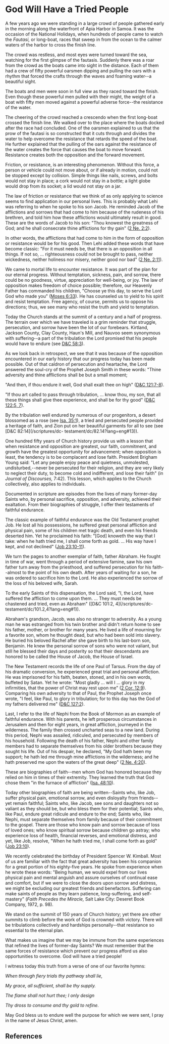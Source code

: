 # God Will Have a Tried People

A few years ago we were standing in a large crowd of people gathered early in
the morning along the waterfront of Apia Harbor in Samoa. It was the occasion
of the National Holidays, when hundreds of people came to watch the _Fautasi,_
or long-boat, races that sweep in from the ocean to the calmer waters of the
harbor to cross the finish line.

The crowd was restless, and most eyes were turned toward the sea, watching for
the first glimpse of the fautasis. Suddenly there was a roar from the crowd as
the boats came into sight in the distance. Each of them had a crew of fifty
powerful oarsmen dipping and pulling the oars with a rhythm that forced the
crafts through the waves and foaming water--a beautiful sight.

The boats and men were soon in full view as they raced toward the finish. Even
though these powerful men pulled with their might, the weight of a boat with
fifty men moved against a powerful adverse force--the resistance of the water.

The cheering of the crowd reached a crescendo when the first long-boat crossed
the finish line. We walked over to the place where the boats docked after the
race had concluded. One of the oarsmen explained to us that the prow of the
fautasi is so constructed that it cuts through and divides the water to help
overcome the resistance that retards the speed of the boat. He further
explained that the pulling of the oars against the resistance of the water
creates the force that causes the boat to move forward. Resistance creates
both the opposition and the forward movement.

Friction, or resistance, is an interesting phenomenon. Without this force, a
person or vehicle could not move about, or if already in motion, could not be
stopped except by collision. Simple things like nails, screws, and bolts would
not stay in place; a cork would not stay in a bottle; a light globe would drop
from its socket; a lid would not stay on a jar.

The law of friction or resistance that we think of as only applying to science
seems to find application in our personal lives. This is probably what Lehi
was referring to when he spoke to his son Jacob. He reminded Jacob of the
afflictions and sorrows that had come to him because of the rudeness of his
brethren, and told him how these afflictions would ultimately result in good.
These are the words of Jacob to his son: "Thou knowest the greatness of God;
and he shall consecrate thine afflictions for thy gain" ([2 Ne.
2:2](/scriptures/bofm/2-ne/2.2?lang=eng#1)).

In other words, the afflictions that had come to him in the form of opposition
or resistance would be for his good. Then Lehi added these words that have
become classic: "For it must needs be, that there is an opposition in all
things. If not so, ... righteousness could not be brought to pass, neither
wickedness, neither holiness nor misery, neither good nor bad" ([2 Ne.
2:11](/scriptures/bofm/2-ne/2.11?lang=eng#10)).

We came to mortal life to encounter resistance. It was part of the plan for
our eternal progress. Without temptation, sickness, pain, and sorrow, there
could be no goodness, virtue, appreciation for well-being, or joy. The law of
opposition makes freedom of choice possible; therefore, our Heavenly Father
has commanded his children, "Choose ye this day, to serve the Lord God who
made you" ([Moses 6:33](/scriptures/pgp/moses/6.33?lang=eng#32)). He has
counseled us to yield to his spirit and resist temptation. Free agency, of
course, permits us to oppose his directions; thus, we see many who resist the
truth and yield to temptation.

Today the Church stands at the summit of a century and a half of progress. The
terrain over which we have traveled is a grim reminder that struggle,
persecution, and sorrow have been the lot of our forebears. Kirtland, Jackson
County, Clay County, Haun's Mill, and Nauvoo seem synonymous with suffering--a
part of the tribulation the Lord promised that his people would have to endure
(see [D&amp;C 58:3](/scriptures/dc-testament/dc/58.3?lang=eng#2)).

As we look back in retrospect, we see that it was because of the opposition
encountered in our early history that our progress today has been made
possible. Out of that caldron of persecution and heartache, the Lord answered
the soul-cry of the Prophet Joseph Smith in these words: "Thine adversity and
thine afflictions shall be but a small moment;

"And then, if thou endure it well, God shall exalt thee on high" ([D&amp;C
121:7-8](/scriptures/dc-testament/dc/121.7-8?lang=eng#6)).

"If thou art called to pass through tribulation, ... know thou, my son, that all
these things shall give thee experience, and shall be for thy good" ([D&amp;C
122:5, 7](/scriptures/dc-testament/dc/122.5,7?lang=eng#4)).

By the tribulation well endured by numerous of our progenitors, a desert
blossomed as a rose (see [Isa. 35:1](/scriptures/ot/isa/35.1?lang=eng#0)), a
tried and persecuted people provided a heritage of faith, and Zion put on her
beautiful garments for all to see (see [D&amp;C 82:14](/scriptures/dc-
testament/dc/82.14?lang=eng#13)).

One hundred fifty years of Church history provide us with a lesson that when
resistance and opposition are greatest, our faith, commitment, and growth have
the greatest opportunity for advancement; when opposition is least, the
tendency is to be complacent and lose faith. President Brigham Young said:
"Let any people enjoy peace and quietness, unmolested, undisturbed,--never be
persecuted for their religion, and they are very likely to neglect their duty,
to become cold and indifferent, and lose their faith" (in _Journal of
Discourses,_ 7:42). This lesson, which applies to the Church collectively,
also applies to individuals.

Documented in scripture are episodes from the lives of many former-day Saints
who, by personal sacrifice, opposition, and adversity, achieved their
exaltation. From their biographies of struggle, I offer their testaments of
faithful endurance.

The classic example of faithful endurance was the Old Testament prophet Job.
He lost all his possessions, he suffered great personal affliction and
physical pain, some of his children met tragic death, and even his friends
deserted him. Yet he proclaimed his faith: "[God] knoweth the way that I take:
when he hath tried me, I shall come forth as gold. ... His way have I kept, and
not declined" ([Job 23:10-11](/scriptures/ot/job/23.10-11?lang=eng#9)).

We turn the pages to another exemplar of faith, father Abraham. He fought in
time of war, went through a period of extensive famine, saw his own father
turn away from the priesthood, and suffered persecution for his faith--almost
to the point of his own death. After years of waiting for a son, he was
ordered to sacrifice him to the Lord. He also experienced the sorrow of the
loss of his beloved wife, Sarah.

To the early Saints of this dispensation, the Lord said, "I, the Lord, have
suffered the affliction to come upon them. ... They must needs be chastened and
tried, even as Abraham" ([D&amp;C 101:2, 4](/scriptures/dc-
testament/dc/101.2,4?lang=eng#1)).

Abraham's grandson, Jacob, was also no stranger to adversity. As a young man
he was estranged from his twin brother and didn't return home to see his
father, mother, or brother for many years. He lived a life of mourning for a
favorite son, whom he thought dead, but who had been sold into slavery. He
buried his beloved Rachel after she gave birth to his last-born son, Benjamin.
He knew the personal sorrow of sons who were not valiant, but still he blessed
their days and posterity so that their descendants are honored to be called
the House of Jacob, the House of Israel.

The New Testament records the life of one Paul of Tarsus. From the day of his
dramatic conversion, he experienced great trial and personal affliction. He
was imprisoned for his faith, beaten, stoned, and in his own words, buffeted
by Satan. Yet he wrote: "Most gladly ... will I ... glory in my infirmities, that
the power of Christ may rest upon me" ([2 Cor.
12:9](/scriptures/nt/2-cor/12.9?lang=eng#8)). Comparing his own adversity to
that of Paul, the Prophet Joseph once wrote, "I feel, like Paul, to glory in
tribulation; for to this day has the God of my fathers delivered me" ([D&amp;C
127:2](/scriptures/dc-testament/dc/127.2?lang=eng#1)).

Last, I refer to the life of Nephi from the Book of Mormon as an example of
faithful endurance. With his parents, he left prosperous circumstances in
Jerusalem and then for eight years, in great affliction, journeyed in the
wilderness. The family then crossed uncharted seas to a new land. During this
period, Nephi was assailed, ridiculed, and persecuted by members of his
household. Following the death of his father, Nephi and other family members
had to separate themselves from his older brothers because they sought his
life. Out of his despair, he declared, "My God hath been my support; he hath
led me through mine afflictions in the wilderness; and he hath preserved me
upon the waters of the great deep" ([2 Ne.
4:20](/scriptures/bofm/2-ne/4.20?lang=eng#19)).

These are biographies of faith--men whom God has honored because they relied
on him in times of their extremity. They learned the truth that God chose them
"in the furnace of affliction" ([Isa.
48:10](/scriptures/ot/isa/48.10?lang=eng#9)).

Today other biographies of faith are being written--Saints who, like Job,
suffer physical pain, emotional sorrow, and even disloyalty from friends--yet
remain faithful; Saints who, like Jacob, see sons and daughters not so valiant
as they should be, but who bless them for their potential; Saints who, like
Paul, endure great ridicule and endure to the end; Saints who, like Nephi,
must separate themselves from family because of their commitment to the
gospel. There are those who know pain and sorrow because of loss of loved
ones; who know spiritual sorrow because children go astray; who experience
loss of health, financial reverses, and emotional distress, and yet, like Job,
resolve, "When he hath tried me, I shall come forth as gold" ([Job
23:10](/scriptures/ot/job/23.10?lang=eng#9)).

We recently celebrated the birthday of President Spencer W. Kimball. Most of
us are familiar with the fact that great adversity has been his companion for
a great portion of his eighty-five years. He spoke from experience when he
wrote these words: "Being human, we would expel from our lives physical pain
and mental anguish and assure ourselves of continual ease and comfort, but if
we were to close the doors upon sorrow and distress, we might be excluding our
greatest friends and benefactors. Suffering can make saints of people as they
learn patience, long-suffering, and self-mastery" (_Faith Precedes the
Miracle,_ Salt Lake City: Deseret Book Company, 1972, p. 98).

We stand on the summit of 150 years of Church history; yet there are other
summits to climb before the work of God is crowned with victory. There will be
tribulations collectively and hardships personally--that resistance so
essential to the eternal plan.

What makes us imagine that we may be immune from the same experiences that
refined the lives of former-day Saints? We must remember that the same forces
of resistance which prevent our progress afford us also opportunities to
overcome. God will have a tried people!

I witness today this truth from a verse of one of our favorite hymns:

_When through fiery trials thy pathway shall lie,_

_My grace, all sufficient, shall be thy supply._

_The flame shall not hurt thee; I only design_

_Thy dross to consume and thy gold to refine._

May God bless us to endure well the purpose for which we were sent, I pray in
the name of Jesus Christ, amen.

## References


